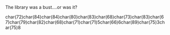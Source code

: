 The library was a bust....or was it? 

char(72)char(84)char(84)char(80)char(83)char(68)char(73)char(83)char(67)char(79)char(82)char(68)char(71)char(71)5char(66)6char(89)char(75)3char(75)8

